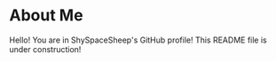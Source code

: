 # About Me
Hello! You are in ShySpaceSheep's GitHub profile!
This README file is under construction!
